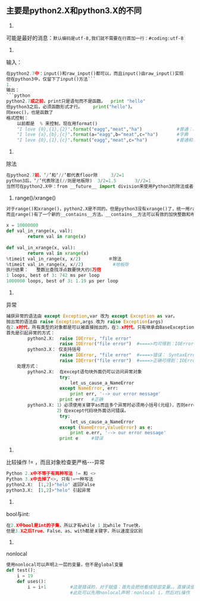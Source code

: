 ## 主要是python2.X和python3.X的不同
1. 
可能是最好的消息：```默认编码是utf-8,我们就不需要在行首加一行：#coding:utf-8```

1. 
输入：
```python
在python2.7中：input()和raw_input()都可以，而且input()由raw_input()实现
但在python3中，仅留下了input()方法```
1. 
输出：
```python
python2.7或之前，print只是语句而不是函数。  print "hello"
但python3之后，必须函数形式才行。    print("hello")。
同exec()，也是函数了
格式控制：
    以前都是  % 来控制，现在用format()
    "I love {0},{1},{2}".format("eagg","meat","ha")             #普通：以0开始
    "I love {a},{b},{c}".format(a="eagg",b="meat",c="ha")       #字典
    "I love {0},{1},{c}".format("eagg","meat",c="ha")           #普通和字典混用，普通要在字典前！！！
```
1. 
除法
```python
在python2.7前，‘/’和‘//’都代表floor除     3/2=1
python3后，‘/’代表除法(//则是地板除)  3/2=1.5       3//2=1
当然可在python2.X中：from __future__ import division来使用Python3的除法或者强制转换(float)3/2、3/2.0
```
1. range()/xrange()
```python
对于range()和xrange()，python2.X是不同的。但是python3没有xrange()了，统一用range()。
而且range()有了一个新的__contains__方法。__contains__方法可以有效的加快整数和布尔型的“查找”速度。
　
x = 10000000
def val_in_range(x, val):
        return val in range(x)
　 
def val_in_xrange(x, val):
        return val in xrange(x)
%timeit val_in_range(x, x/2)　　　　　  ＃除法
%timeit val_in_range(x, x//2)           #地板除
执行结果：   整数比查找浮点数要快大约6万倍
1 loops, best of 3: 742 ms per loop
1000000 loops, best of 3: 1.19 µs per loop
```
1. 
异常
```python
捕获异常的语法由 except Exception,var 改为 except Exception as var。
抛出常的语法由 raise Exception,args 改为 raise Exception(args)
在2.x时代，所有类型的对象都是可以被直接抛出的，在3.x时代，只有继承自BaseException的对象才可以被抛出。
首先是引起异常的方式：
        python2.X:  raise IOError, "file error"
                    raise IOError("file error")  #====>均可得到：IOError: file error
        python3.X： 仅支持括号
                    raise IOError, "file error"  #====>错误： SyntaxError: invalid syntax
                    raise IOError("file error")  #====>正确可得到：IOError: file error
    处理方式：
        python2.X:  在except语句块外面仍可以访问异常对象
                    try:
                        let_us_cause_a_NameError
                    except NameError, err:
                        print err, '--> our error message'
                    print err   #正确
        python3.X: 1）必须使用关键字as而且多个异常时必须用小括号(元组)，否则error；
                   2）在except代码块外面访问错误。
                    try:
                        let_us_cause_a_NameError
                    except (NameError,ValueError) as e:
                        print e.err, '--> our error message'
                    print e     #错误
```
1. 
比较操作  != ，而且对象检查更严格---异常
```python
Python 2.x中不等于有两种写法 != 和 <>
Python 3.x中去掉了<>, 只有!=一种写法
python2.X:  [1,2]>"helo" 返回False
python3.X:  [1,2]>"helo" 引起异常
```
1. 
bool与int:
```python
在2.X中bool是int的子集，所以才有while 1 比while True快，
但是3.X之后True、False、as、with都是关键字，所以速度没区别
```
1. 
nonlocal
```python
使用nonlocal可以声明上一层的变量，但不是global变量
def test():
    i = 19
    def uses():
        i = i+1         #这是错误的，对于赋值：首先会把他看成局部变量。。直接读值才按照LEGB顺序。。
                        #此处可以先用nonlocal声明：nonlocal i，然后对i操作
```


